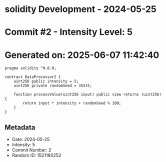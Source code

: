 ﻿# solidity Development - 2024-05-25
# Commit #2 - Intensity Level: 5
# Generated on: 2025-06-07 11:42:40
```solidity
pragma solidity ^0.8.0;

contract DataProcessor2 {
    uint256 public intensity = 5;
    uint256 private randomSeed = 35231;

    function processValue(uint256 input) public view returns (uint256) {
        return input * intensity + randomSeed % 100;
    }
}
```
## Metadata
- Date: 2024-05-25
- Intensity: 5
- Commit Number: 2
- Random ID: 1521180252
